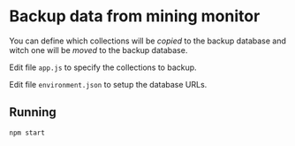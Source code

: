 # Backup data from mining monitor

You can define which collections will be *copied* to the backup database and witch one will be *moved* to the backup database.

Edit file `app.js` to specify the collections to backup.

Edit file `environment.json` to setup the database URLs.

## Running
```
npm start
```